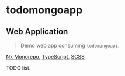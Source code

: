 # todomongoapp

## Web Application

> Demo web app consuming `todomongoapi`.

[Nx Monorepo,](#anchor)
[TypeScript,](#anchor)
[SCSS](#anchor)

TODO list.
